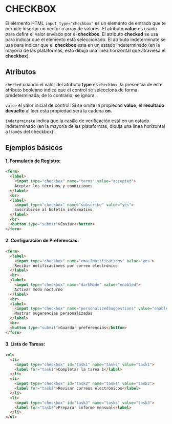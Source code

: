 # CHECKBOX

El elemento HTML `input type="checkbox"` es un elemento de entrada que te permite insertar un vector o array de valores. El atributo **value** es usado para definr el valor enviado por el **checkbox**. El atributo **checked** se usa para indicar que el elemento está seleccionado. El atributo indeterminate se usa para indicar que el **checkbox** esta en un estado indeterminado (en la mayoria de las plataformas, esto dibuja una linea horizontal que atraviesa el **checkbox**).

## Atributos
`checked` cuando el valor del atributo **type** es `checkbox`, la presencia de este atributo booleano indica que el control se selecciona de forma predeterminada; de lo contrario, se ignora.

`value` el valor inicial de control. Si se omite la propiedad **value**, el **resultado devuelto** al leer esta propiedad será la cadena **on**.

`indeterminate` indica que la casilla de verificación está en un estado indeterminado (en la mayoría de las plataformas, dibuja una línea horizontal a través del checkbox).

## Ejemplos básicos

#### 1.  Formulario de Registro:

```html
<form>
  <label>
    <input type="checkbox" name="terms" value="accepted">
    Aceptar los términos y condiciones
  </label>
  <br>
  <label>
    <input type="checkbox" name="subscribe" value="yes">
    Suscribirse al boletín informativo
  </label>
  <br>
  <button type="submit">Enviar</button>
</form>
```

#### 2. Configuración de Preferencias:

```html
<form>
  <label>
    <input type="checkbox" name="emailNotifications" value="yes">
    Recibir notificaciones por correo electrónico
  </label>
  <br>
  <label>
    <input type="checkbox" name="darkMode" value="enabled">
    Activar modo nocturno
  </label>
  <br>
  <label>
    <input type="checkbox" name="personalizedSuggestions" value="enabled">
    Mostrar sugerencias personalizadas
  </label>
  <br>
  <button type="submit">Guardar preferencias</button>
</form>
```

#### 3. Lista de Tareas:

```html
<ul>
  <li>
    <input type="checkbox" id="task1" name="tasks" value="task1">
    <label for="task1">Completar la tarea 1</label>
  </li>
  <li>
    <input type="checkbox" id="task2" name="tasks" value="task2">
    <label for="task2">Revisar correos electrónicos</label>
  </li>
  <li>
    <input type="checkbox" id="task3" name="tasks" value="task3">
    <label for="task3">Preparar informe mensual</label>
  </li>
</ul>
```